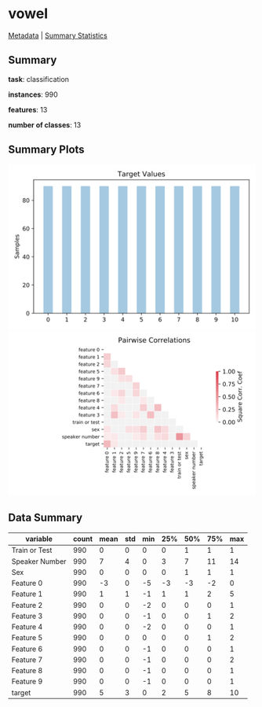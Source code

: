 # vowel

[Metadata](metadata.yaml) | [Summary Statistics](summary_stats.csv)

## Summary

**task**: classification

**instances**: 990

**features**: 13

**number of classes**: 13

## Summary Plots

![Labels](label.svg)
![Corr](corr.svg)

## Data Summary

|	variable	|	count	|	mean	|	std	|	min	|	25%	|	50%	|	75%	|	max|
| --- | --- | --- | --- | --- | --- | --- | --- | --- |
|	Train or Test	|	990	|	0	|	0	|	0	|	0	|	1	|	1	|	1
|	Speaker Number	|	990	|	7	|	4	|	0	|	3	|	7	|	11	|	14
|	Sex	|	990	|	0	|	0	|	0	|	0	|	1	|	1	|	1
|	Feature 0	|	990	|	-3	|	0	|	-5	|	-3	|	-3	|	-2	|	0
|	Feature 1	|	990	|	1	|	1	|	-1	|	1	|	1	|	2	|	5
|	Feature 2	|	990	|	0	|	0	|	-2	|	0	|	0	|	0	|	1
|	Feature 3	|	990	|	0	|	0	|	-1	|	0	|	0	|	1	|	2
|	Feature 4	|	990	|	0	|	0	|	-2	|	0	|	0	|	0	|	1
|	Feature 5	|	990	|	0	|	0	|	0	|	0	|	0	|	1	|	2
|	Feature 6	|	990	|	0	|	0	|	-1	|	0	|	0	|	0	|	1
|	Feature 7	|	990	|	0	|	0	|	-1	|	0	|	0	|	0	|	2
|	Feature 8	|	990	|	0	|	0	|	-1	|	0	|	0	|	0	|	1
|	Feature 9	|	990	|	0	|	0	|	-1	|	0	|	0	|	0	|	1
|	target	|	990	|	5	|	3	|	0	|	2	|	5	|	8	|	10
